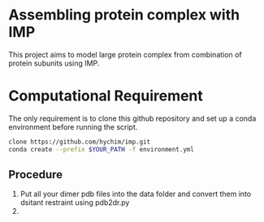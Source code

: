 # Assembling protein complex with IMP
This project aims to model large protein complex from combination of protein subunits using IMP.

# Computational Requirement
The only requirement is to clone this github repository and set up a conda environment before running the script.
```bash
clone https://github.com/hychim/imp.git
conda create --prefix $YOUR_PATH -f environment.yml
```

## Procedure
1. Put all your dimer pdb files into the data folder and convert them into dsitant restraint using pdb2dr.py
2. 

